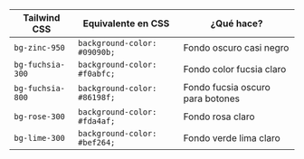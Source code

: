 | Tailwind CSS     | Equivalente en CSS           | ¿Qué hace?                       |
| ---------------- | ---------------------------- | -------------------------------- |
| `bg-zinc-950`    | `background-color: #09090b;` | Fondo oscuro casi negro          |
| `bg-fuchsia-300` | `background-color: #f0abfc;` | Fondo color fucsia claro         |
| `bg-fuchsia-800` | `background-color: #86198f;` | Fondo fucsia oscuro para botones |
| `bg-rose-300`    | `background-color: #fda4af;` | Fondo rosa claro                 |
| `bg-lime-300`    | `background-color: #bef264;` | Fondo verde lima claro           |
